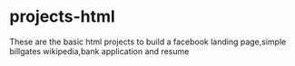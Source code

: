 # projects-html
These are the basic html projects to build a facebook landing page,simple billgates wikipedia,bank application and  resume
